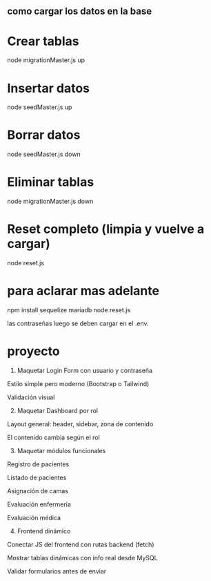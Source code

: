 ## como cargar los datos en la base 
# Crear tablas
node migrationMaster.js up

# Insertar datos
node seedMaster.js up

# Borrar datos
node seedMaster.js down

# Eliminar tablas
node migrationMaster.js down

# Reset completo (limpia y vuelve a cargar)
node reset.js


# para aclarar mas adelante
npm install sequelize mariadb
node reset.js



las contraseñas luego se deben cargar en el .env.


# proyecto 

1. Maquetar Login
Form con usuario y contraseña

Estilo simple pero moderno (Bootstrap o Tailwind)

Validación visual

2. Maquetar Dashboard por rol

Layout general: header, sidebar, zona de contenido

El contenido cambia según el rol

3. Maquetar módulos funcionales

Registro de pacientes

Listado de pacientes

Asignación de camas

Evaluación enfermería

Evaluación médica

4. Frontend dinámico

Conectar JS del frontend con rutas backend (fetch)

Mostrar tablas dinámicas con info real desde MySQL

Validar formularios antes de enviar